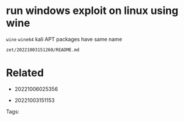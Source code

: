 # run windows exploit on linux using wine
`wine`
`wine64`
kali APT packages have same name

` zet/20221003151260/README.md `

# Related

- 20221006025356

- 20221003151153


Tags:

    
